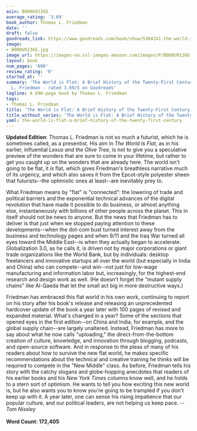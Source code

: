 ```yaml
---
asin: B000U913GG
average_rating: '3.69'
book_author: Thomas L. Friedman
date: ''
draft: false
goodreads_link: https://www.goodreads.com/book/show/5304241-the-world-is-flat
image:
- B000U913GG.jpg
image_url: https://images-na.ssl-images-amazon.com/images/P/B000U913GG.01._SCLZZZZZZZ.jpg
layout: book
num_pages: '690'
review_rating: '0'
started_at: ''
summary: 'The World is Flat: A Brief History of the Twenty-First Century by Thomas
  L. Friedman - rated 3.69/5 on Goodreads'
tagline: A 690-page book by Thomas L. Friedman
tags:
- Thomas L. Friedman
title: 'The World is Flat: A Brief History of the Twenty-First Century'
title_without_series: 'The World is Flat: A Brief History of the Twenty-First Century'
yaml: the-world-is-flat-a-brief-history-of-the-twenty-first-century
---
```


<b>Updated Edition</b>: Thomas L. Friedman is not so much a futurist, which he is sometimes called, as a presentist. His aim in <i>The World Is Flat</i>, as in his earlier, influential <i>Lexus and the Olive Tree</i>, is not to give you a speculative preview of the wonders that are sure to come in your lifetime, but rather to get you caught up on the wonders that are already here. The world isn't going to be flat, it <i>is</i> flat, which gives Friedman's breathless narrative much of its urgency, and which also saves it from the Epcot-style polyester sheen that futurists--the optimistic ones at least--are inevitably prey to. <p> What Friedman means by "flat" is "connected": the lowering of trade and political barriers and the exponential technical advances of the digital revolution that have made it possible to do business, or almost anything else, instantaneously with billions of other people across the planet. This in itself should not be news to anyone. But the news that Friedman has to deliver is that just when we stopped paying attention to these developments--when the dot-com bust turned interest away from the business and technology pages and when 9/11 and the Iraq War turned all eyes toward the Middle East--is when they actually began to accelerate. Globalization 3.0, as he calls it, is driven not by major corporations or giant trade organizations like the World Bank, but by individuals: desktop freelancers and innovative startups all over the world (but especially in India and China) who can compete--and win--not just for low-wage manufacturing and information labor but, increasingly, for the highest-end research and design work as well. (He doesn't forget the "mutant supply chains" like Al-Qaeda that let the small act big in more destructive ways.) </p><p> Friedman has embraced this flat world in his own work, continuing to report on his story after his book's release and releasing an unprecedented hardcover update of the book a year later with 100 pages of revised and expanded material. What's changed in a year? Some of the sections that opened eyes in the first edition--on China and India, for example, and the global supply chain--are largely unaltered. Instead, Friedman has more to say about what he now calls "uploading," the direct-from-the-bottom creation of culture, knowledge, and innovation through blogging, podcasts, and open-source software. And in response to the pleas of many of his readers about how to survive the new flat world, he makes specific recommendations about the technical and creative training he thinks will be required to compete in the "New Middle" class. As before, Friedman tells his story with the catchy slogans and globe-hopping anecdotes that readers of his earlier books and his <i>New York Times</i> columns know well, and he holds to a stern sort of optimism. He wants to tell you how exciting this new world is, but he also wants you to know you're going to be trampled if you don't keep up with it. A year later, one can sense his rising impatience that our popular culture, and our political leaders, are not helping us keep pace. <i>--Tom Nissley</i><br /><br /><b>Word Count: 172,405</b></p>